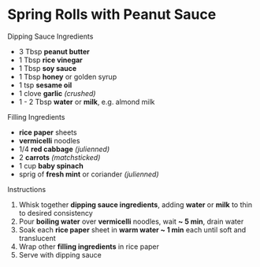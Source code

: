 # Spring Rolls with Peanut Sauce

Dipping Sauce Ingredients

- 3 Tbsp **peanut butter**
- 1 Tbsp **rice vinegar**
- 1 Tbsp **soy sauce**
- 1 Tbsp **honey** or golden syrup
- 1 tsp **sesame oil**
- 1 clove **garlic** *(crushed)*
- 1 - 2 Tbsp **water** or **milk**, e.g. almond milk

Filling Ingredients

- **rice paper** sheets
- **vermicelli** noodles
- 1/4 **red cabbage** *(julienned)*
- 2 **carrots** *(matchsticked)*
- 1 cup **baby spinach**
- sprig of **fresh mint** or coriander *(julienned)*

Instructions
1. Whisk together **dipping sauce ingredients**, adding **water** or **milk** to thin to desired consistency
1. Pour **boiling water** over **vermicelli** noodles, wait **~ 5 min**, drain water
1. Soak each **rice paper** sheet in **warm water ~ 1 min** each until soft and translucent
1. Wrap other **filling ingredients** in rice paper
1. Serve with dipping sauce